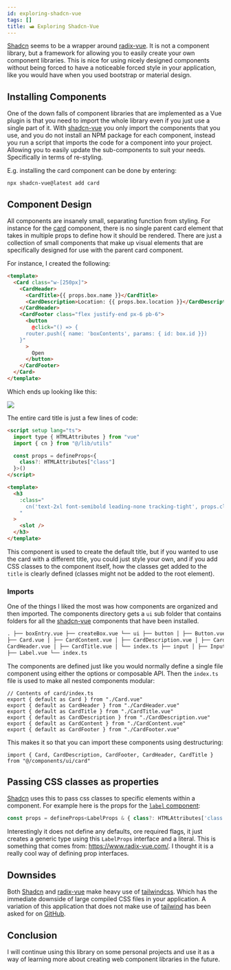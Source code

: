 ```yaml
---
id: exploring-shadcn-vue
tags: []
title: 🛥️ Exploring Shadcn-Vue
---
```


[Shadcn](https://www.shadcn-vue.com/) seems to be a wrapper around [radix-vue](https://www.radix-vue.com/). It is not a component library, but a framework for allowing you to easily create your own component libraries. This is nice for using nicely designed components without being forced to have a noticeable forced style in your application, like you would have when you used bootstrap or material design.

## Installing Components

One of the down falls of component libraries that are implemented as a Vue plugin is that you need to import the whole library even if you just use a single part of it. With [shadcn-vue](https://www.shadcn-vue.com/) you only import the components that you use, and you do not install an NPM package for each component, instead you run a script that imports the code for a component into your project. Allowing you to easily update the sub-components to suit your needs. Specifically in terms of re-styling.

E.g. installing the card component can be done by entering:

```tsx
npx shadcn-vue@latest add card
```

## Component Design

All components are insanely small, separating function from styling. For instance for the [card](https://www.shadcn-vue.com/docs/components/card.html) component, there is no single parent card element that takes in multiple props to define how it should be rendered. There are just a collection of small components that make up visual elements that are specifically designed for use with the parent card component.

For instance, I created the following:

```html
<template>
  <Card class="w-[250px]">
    <CardHeader>
      <CardTitle>{{ props.box.name }}</CardTitle>
      <CardDescription>Location: {{ props.box.location }}</CardDescription>
    </CardHeader>
    <CardFooter class="flex justify-end px-6 pb-6">
      <button
        @click="() => {
      router.push({ name: 'boxContents', params: { id: box.id }})
    }"
      >
        Open
      </button>
    </CardFooter>
  </Card>
</template>
```

Which ends up looking like this:

![](Pasted%20image%2020240914144931.png)

The entire card title is just a few lines of code:

```html
<script setup lang="ts">
  import type { HTMLAttributes } from "vue"
  import { cn } from "@/lib/utils"

  const props = defineProps<{
    class?: HTMLAttributes["class"]
  }>()
</script>

<template>
  <h3
    :class="
      cn('text-2xl font-semibold leading-none tracking-tight', props.class)
    "
  >
    <slot />
  </h3>
</template>
```

This component is used to create the default title, but if you wanted to use the card with a different title, you could just style your own, and if you add CSS classes to the component itself, how the classes get added to the `title` is clearly defined (classes might not be added to the root element).

### Imports

One of the things I liked the most was how components are organized and then imported. The components directory gets a `ui` sub folder that contains folders for all the [shadcn-vue](https://www.shadcn-vue.com/) components that have been installed.

```html
. ├── boxEntry.vue ├── createBox.vue └── ui ├── button │ ├── Button.vue │ └── index.ts ├── card │
├── Card.vue │ ├── CardContent.vue │ ├── CardDescription.vue │ ├── CardFooter.vue │ ├──
CardHeader.vue │ ├── CardTitle.vue │ └── index.ts ├── input │ ├── Input.vue │ └── index.ts └── label
├── Label.vue └── index.ts
```

The components are defined just like you would normally define a single file component using either the options or composable API. Then the `index.ts` file is used to make all nested components modular:

```tsx
// Contents of card/index.ts
export { default as Card } from "./Card.vue"
export { default as CardHeader } from "./CardHeader.vue"
export { default as CardTitle } from "./CardTitle.vue"
export { default as CardDescription } from "./CardDescription.vue"
export { default as CardContent } from "./CardContent.vue"
export { default as CardFooter } from "./CardFooter.vue"
```

This makes it so that you can import these components using destructuring:

```tsx
import { Card, CardDescription, CardFooter, CardHeader, CardTitle } from "@/components/ui/card"
```

## Passing CSS classes as properties

[Shadcn](https://www.shadcn-vue.com/) uses this to pass css classes to specific elements within a component. For example here is the props for the [`label` component](https://www.shadcn-vue.com/docs/components/label.html):

```jsx
const props = defineProps<LabelProps & { class?: HTMLAttributes['class'] }>()
```

Interestingly it does not define any defaults, ore required flags, it just creates a generic type using this `LabelProps` interface and a literal. This is something that comes from: https://www.radix-vue.com/. I thought it is a really cool way of defining prop interfaces.

## Downsides

Both [Shadcn](https://www.shadcn-vue.com/) and [radix-vue](https://www.radix-vue.com/) make heavy use of [tailwindcss](https://tailwindcss.com/). Which has the immediate downside of large compiled CSS files in your application. A variation of this application that does not make use of [tailwind](https://tailwindcss.com/) has been asked for on [GitHub](https://github.com/shadcn-ui/ui/discussions/2832).

## Conclusion

I will continue using this library on some personal projects and use it as a way of learning more about creating web component libraries in the future.
